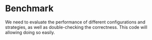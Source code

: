# Benchmark

We need to evaluate the performance of different configurations and strategies, as well as double-checking the correctness.
This code will allowing doing so easily.
